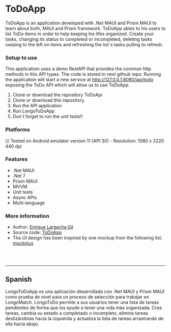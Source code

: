 # ToDoApp

ToDoApp is an application developed with .Net MAUI and Prism MAUI to learn about both, MAUI and Prism framework. ToDoApp ables to his users to list ToDo items in order to help keeping his lifes organized. Create your tasks, changing its status to completed or incompleted, deleting tasks swiping to the left on items and refreshing the list´s tasks pulling to refresh.

### Setup to use
This applicatioin uses a demo RestAPI that provides the common http methods in this API types. The code is stored in next github repo: 
Running the application will start a new service at http://127.0.0.1:8080/api/todo exposing the ToDo API which will allow us to use ToDoApp.

1. Clone or download the repository ToDoApi
2. Clone or download this repository.
3. Run the API application
4. Run LongoToDoApp
5. Don´t forget to run the unit tests!!

### Platforms
&#9745; Tested on Android emulator version 11 (API 30) - Resolution: 1080 x 2220 440 dpi

### Features
- .Net MAUI
- .Net 7
- Prism MAUI
- MVVM
- Unit tests
- Async APIs
- Multi-language

### More information
- Author: [Enrique Largacha Gil](https://github.com/QuiqueLargachaGil)
- Source  code: [ToDoApp](https://github.com/QuiqueLargachaGil/MAUI-Demo.ToDoApp)
- The UI design has been inspired by one mockup from the following list: [mockplus](https://www.mockplus.com/resource/post/25-great-to-do-list-app-ui-designs-for-your-inspiration)

<br><br>
___

## Spanish
LongoToDoApp es una aplicación desarrollada con .Net MAUI y Prism MAUI como prueba de nivel para un proceso de selección para trabajar en LongoMatch. LongoToDo permite a sus usuarios tener una lista de tareas pendientes de forma que los ayude a tener una vida más organizada. Crea tareas, cambia su estado a completado o incompleto, elimina tareas deslizándolas hacia la izquierda y actualiza la lista de tareas arrastrando de ella hacia abajo.
